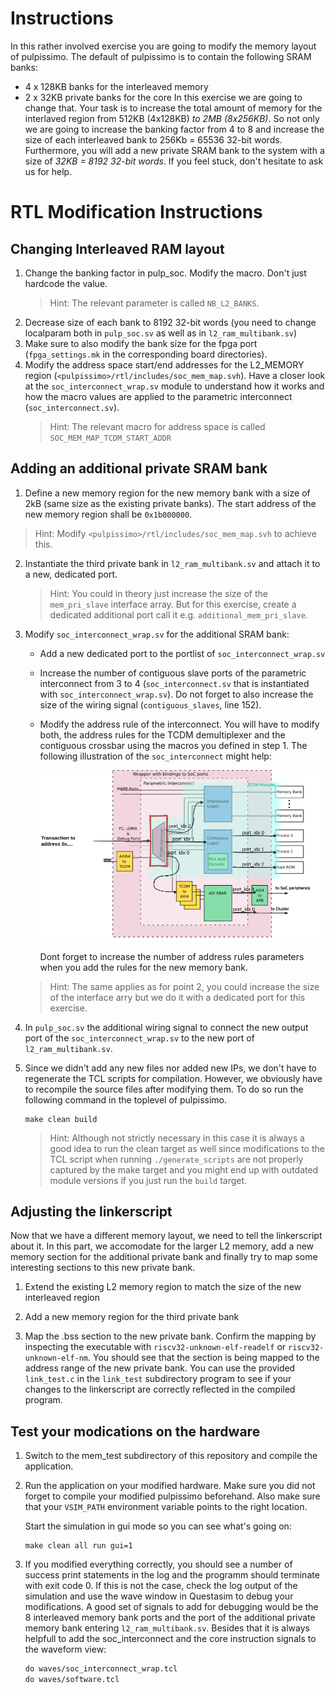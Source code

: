 # Instructions
In this rather involved exercise you are going to modify the memory layout of pulpissimo. The default of pulpissimo is to contain the following SRAM banks:
* 4 x 128KB banks for the interleaved memory
* 2 x 32KB private banks for the core In this exercise we are going to change
that. Your task is to increase the total amount of memory for the interlaved
region from 512KB (4x128KB) *to 2MB (8x256KB)*. So not only we are going to
increase the banking factor from 4 to 8 and increase the size of each
interleaved bank to 256Kb = 65536 32-bit words. Furthermore, you will add a new
private SRAM bank to the system with a size of *32KB = 8192 32-bit words*.
If you feel stuck, don't hesitate to ask us for help.

# RTL Modification Instructions
## Changing Interleaved RAM layout
1. Change the banking factor in pulp_soc. Modify the
   macro. Don't just hardcode the value.
   > Hint: The relevant parameter is called `NB_L2_BANKS`.
2. Decrease size of each bank to 8192 32-bit words (you need to change
   localparam both in `pulp_soc.sv` as well as in `l2_ram_multibank.sv`)
3. Make sure to also modify the bank size for the fpga port (`fpga_settings.mk` in
   the corresponding board directories).
4. Modify the address space start/end addresses for the L2_MEMORY region
   (`<pulpissimo>/rtl/includes/soc_mem_map.svh`). Have a closer look at the
   `soc_interconnect_wrap.sv` module to understand how it works and how the
   macro values are applied to the parametric interconnect
   (`soc_interconnect.sv`).
   > Hint: The relevant macro for address space is called `SOC_MEM_MAP_TCDM_START_ADDR`
## Adding an additional private SRAM bank
 1. Define a new memory region for the new memory bank with a size of 2kB (same size as the existing private banks). The start address of the new memory region shall be `0x1b000000`.
 >Hint: Modify `<pulpissimo>/rtl/includes/soc_mem_map.svh` to achieve this.
 2. Instantiate the third private bank in `l2_ram_multibank.sv` and attach it to
    a new, dedicated port. 
    >Hint: You could in theory just increase the size of the `mem_pri_slave` interface array. But for this exercise, create a dedicated additional port call it e.g. `additional_mem_pri_slave`.
3. Modify `soc_interconnect_wrap.sv` for the additional SRAM bank:
   - Add a new dedicated port to the portlist of `soc_interconnect_wrap.sv`
   - Increase the number of contiguous slave ports of the parametric interconnect from 3 to 4 (`soc_interconnect.sv` that is instantiated with `soc_interconnect_wrap.sv`). Do not forget to also increase the size of the wiring signal (`contiguous_slaves`, line 152).
   - Modify the address rule of the interconnect. You will have to modify both,
     the address rules for the TCDM demultiplexer and the contiguous crossbar
     using the macros you defined in step 1. The following illustration of the
     `soc_interconnect` might help:
     
     ![soc_interconect_ports](soc_interconnect_addr_decode.png) 
     
     Dont forget to increase the number of address rules parameters when you add the rules for the new memory bank.
   >Hint: The same applies as for point 2, you could increase the size of the interface arry but we do it with a dedicated port for this exercise.
4. In `pulp_soc.sv` the additional wiring signal to connect the new output port
   of the `soc_interconnect_wrap.sv` to the new port of `l2_ram_multibank.sv`.
5. Since we didn't add any new files nor added new IPs, we don't have to
   regenerate the TCL scripts for compilation. However, we obviously have to
   recompile the source files after modifying them. To do so run the following
   command in the toplevel of pulpissimo.
   
   ``` shell
   make clean build 
   ```
   >Hint: Although not strictly necessary in this case it is always a good idea to run the clean target as well since modifications to the TCL script when running `./generate_scripts` are not properly captured by the make target and you might end up with outdated module versions if you just run the `build` target.


## Adjusting the linkerscript
   Now that we have a different memory layout, we need to tell the linkerscript
   about it. In this part, we accomodate for the larger L2 memory, add a new
   memory section for the additional private bank and finally try to map some
   interesting sections to this new private bank.

   1. Extend the existing L2 memory region to match the size of the
   new interleaved region

   2. Add a new memory region for the third private bank

   3. Map the .bss section to the new private bank. Confirm the mapping by
   inspecting the executable with `riscv32-unknown-elf-readelf` or
   `riscv32-unknown-elf-nm`. You should see that the section is being mapped to
   the address range of the new private bank. You can use the provided
   `link_test.c` in the `link_test` subdirectory program to see if your changes
   to the linkerscript are correctly reflected in the compiled program.

## Test your modications on the hardware
  1. Switch to the mem_test subdirectory of this repository and compile the application.
  2. Run the application on your modified hardware. Make sure you did not forget
     to compile your modified pulpissimo beforehand. Also make sure that your
     `VSIM_PATH` environment variable points to the right location.
     
     Start the simulation in gui mode so you can see what's going on:
     
     ``` shell
     make clean all run gui=1
     ```
  3. If you modified everything correctly, you should see a number of success
     print statements in the log and the programm should terminate with exit
     code 0. If this is not the case, check the log output of the simulation and
     use the wave window in Questasim to debug your modifications. A good set of
     signals to add for debugging would be the 8 interleaved memory bank ports
     and the port of the additional private memory bank entering
     `l2_ram_multibank.sv`. Besides that it is always helpfull to add the
     soc_interconnect and the core instruction signals to the waveform view:
     
     ``` tcl
     do waves/soc_interconnect_wrap.tcl
     do waves/software.tcl
     ```
